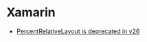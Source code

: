 # Xamarin

- [PercentRelativeLayout is deprecated in v26](https://stackoverflow.com/questions/47869182/percentrelativelayout-is-deprecated-in-v26)
